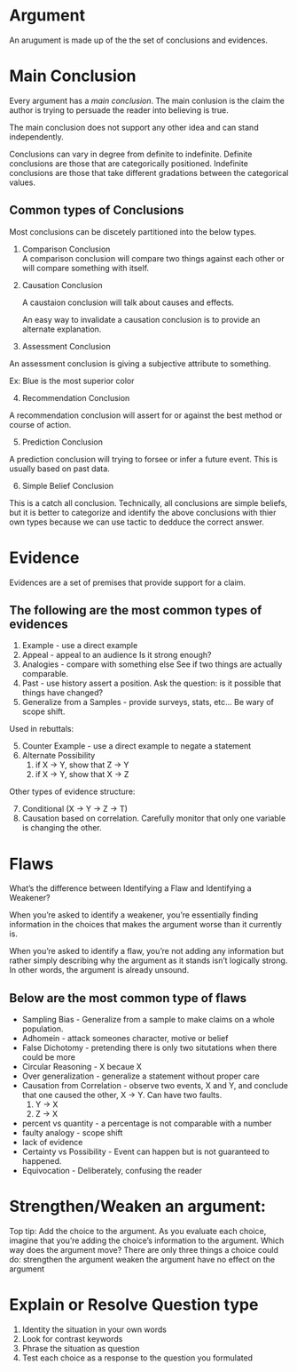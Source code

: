# Argument

An arugument is made up of the the set of conclusions and evidences.

# Main Conclusion

Every argument has a *main conclusion*. The main conlusion is the claim the author is trying to persuade the reader into believing is true.

The main conclusion does not support any other idea and can stand independently. 

Conclusions can vary in degree from definite to indefinite. Definite conclusions are those that are categorically positioned. Indefinite conclusions are those that take different gradations between the categorical values.

## Common types of Conclusions

Most conclusions can be discetely partitioned into the below types.

1. Comparison Conclusion  
    A comparison conclusion will compare two things against each other or will compare something with itself.

2. Causation Conclusion

    A caustaion conclusion will talk about causes and effects.

    An easy way to invalidate a causation conclusion is to provide an alternate explanation.

3. Assessment Conclusion

An assessment conclusion is giving a subjective attribute to something. 

Ex: Blue is the most superior color

4. Recommendation Conclusion

A recommendation conclusion will assert for or against the best method or course of action.

5. Prediction Conclusion

A prediction conclusion will trying to forsee or infer a future event. This is usually based on past data.

6. Simple Belief Conclusion

This is a catch all conclusion. Technically, all conclusions are simple beliefs, but it is better to categorize and identify the above conclusions with thier own types because we can use tactic to dedduce the correct answer.

# Evidence

Evidences are a set of premises that provide support for a claim.

## The following are the most common types of evidences

1. Example - use a direct example
2. Appeal - appeal to an audience
    Is it strong enough?
3. Analogies - compare with something else
    See if two things are actually comparable.
4. Past - use history assert a position.
    Ask the question: is it possible that things have changed?
5. Generalize from a Samples - provide surveys, stats, etc...
    Be wary of scope shift.

Used in rebuttals:

5. Counter Example - use a direct example to negate a statement
6. Alternate Possibility
    1. if X -> Y, show that Z -> Y
    2. if X -> Y, show that X -> Z

Other types of evidence structure:

7. Conditional (X -> Y -> Z -> T)
8. Causation based on correlation. Carefully monitor that only one variable is changing the other.

# Flaws

What’s the difference between Identifying a Flaw and Identifying a Weakener?

When you’re asked to identify a weakener, you’re essentially finding information in the choices that makes the argument worse than it currently is.

When you’re asked to identify a flaw, you’re not adding any information but rather simply describing why the argument as it stands isn’t logically strong. In other words, the argument is already unsound.

## Below are the most common type of flaws

* Sampling Bias - Generalize from a sample to make claims on a whole population.
* Adhomein - attack someones character, motive or belief
* False Dichotomy - pretending there is only two situtations when there could be more
* Circular Reasoning - X becaue X
* Over generalization - generalize a statement without proper care
* Causation from Correlation - observe two events, X and Y, and conclude that one caused the other, X -> Y. Can have two faults.
    1. Y -> X
    2. Z -> X
* percent vs quantity - a percentage is not comparable with a number
* faulty analogy - scope shift
* lack of evidence
* Certainty vs Possibility - Event can happen but is not guaranteed to happened.
* Equivocation - Deliberately, confusing the reader
 


# Strengthen/Weaken an argument:
 Top tip: Add the choice to the argument. As you evaluate each choice, imagine that you’re adding the choice’s information to the argument. Which way does the argument move? There are only three things a choice could do:
strengthen the argument
weaken the argument
have no effect on the argument


# Explain or Resolve Question type

1. Identity the situation in your own words
2. Look for contrast keywords
3. Phrase the situation as question
4. Test each choice as a response to the question you formulated